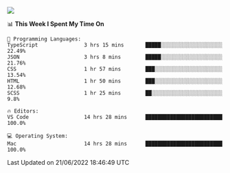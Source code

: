 ![](http://github-profile-summary-cards.vercel.app/api/cards/profile-details?username=kok-s0s&theme=vue)

<!--START_SECTION:waka-->
📊 **This Week I Spent My Time On** 

```text
💬 Programming Languages: 
TypeScript               3 hrs 15 mins       █████░░░░░░░░░░░░░░░░░░░░   22.49% 
JSON                     3 hrs 8 mins        █████░░░░░░░░░░░░░░░░░░░░   21.76% 
CSS                      1 hr 57 mins        ███░░░░░░░░░░░░░░░░░░░░░░   13.54% 
HTML                     1 hr 50 mins        ███░░░░░░░░░░░░░░░░░░░░░░   12.68% 
SCSS                     1 hr 25 mins        ██░░░░░░░░░░░░░░░░░░░░░░░   9.8%

🔥 Editors: 
VS Code                  14 hrs 28 mins      █████████████████████████   100.0%

💻 Operating System: 
Mac                      14 hrs 28 mins      █████████████████████████   100.0%

```


 Last Updated on 21/06/2022 18:46:49 UTC
<!--END_SECTION:waka-->
